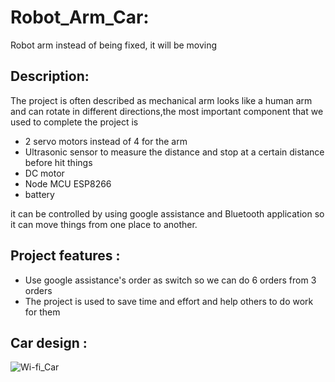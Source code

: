 # Robot_Arm_Car:
Robot arm instead of being fixed, it will be moving 
## Description:
The project is often described as mechanical arm looks like a human arm and can rotate in different directions,the most important component that we used to complete the project is 
- 2 servo motors instead of 4 for the arm 
- Ultrasonic sensor to measure the distance and stop at a certain distance before hit things  
- DC motor 
- Node MCU ESP8266
- battery 

it can be controlled by using google assistance and Bluetooth application so it can move things from one place to another.
## Project features :
   - Use google assistance's order as switch so we can do 6 orders from 3 orders
   - The project is used to save time and effort and help others to do work for them

## Car design :

![Wi-fi_Car](https://user-images.githubusercontent.com/92521186/179441807-d6e526c1-6e44-499b-b7af-0462001d2209.jpg)
